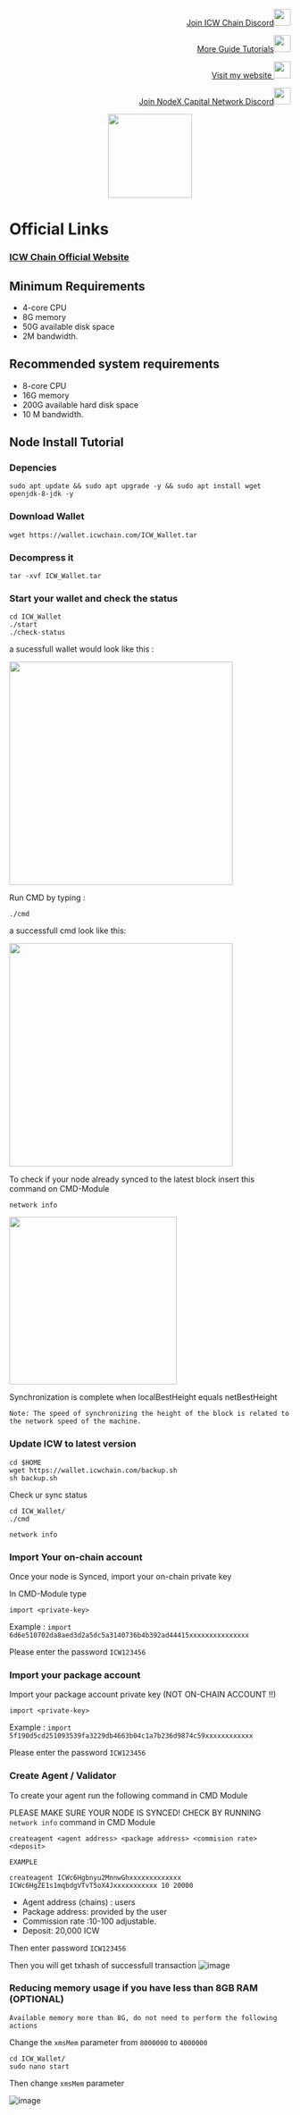 </p>
<p style="font-size:14px" align="right">
<a href="https://discord.gg/WDgKb8GbCC" target="_blank">Join ICW Chain Discord<img src="https://user-images.githubusercontent.com/50621007/176236430-53b0f4de-41ff-41f7-92a1-4233890a90c8.png" width="30"/></a>
</p>

<p style="font-size:14px" align="right">
<a href="https://github.com/elangrr/testnet_guide" target="_blank">More Guide Tutorials<img src="https://avatars.githubusercontent.com/u/34649601?v=4" width="30"/></a>
</p>

<p style="font-size:14px" align="right">
<a href="https://indonode.dev/" target="_blank">Visit my website <img src="https://avatars.githubusercontent.com/u/34649601?v=4" width="30"/></a>
</p>

</p>
<p style="font-size:14px" align="right">
<a href="https://discord.gg/gru6MuGPgP" target="_blank">Join NodeX Capital Network Discord<img src="https://user-images.githubusercontent.com/50621007/176236430-53b0f4de-41ff-41f7-92a1-4233890a90c8.png" width="30"/></a>
</p>

<p align="center">
 <img height="150" height="auto" src="https://miro.medium.com/fit/c/176/176/0*Fje3iR1h1XcvlRx8">
</p>

# Official Links
### [ICW Chain Official Website](https://www.icwchain.com/)


## Minimum Requirements 
- 4-core CPU 
- 8G memory
- 50G available disk space
- 2M bandwidth.
## Recommended system requirements
- 8-core CPU 
- 16G memory 
- 200G available hard disk space
- 10 M bandwidth.

## Node Install Tutorial

### Depencies 
```
sudo apt update && sudo apt upgrade -y && sudo apt install wget openjdk-8-jdk -y
```

### Download Wallet
```
wget https://wallet.icwchain.com/ICW_Wallet.tar
```

### Decompress it
```
tar -xvf ICW_Wallet.tar
```

### Start your wallet and check the status
```
cd ICW_Wallet
./start
./check-status
```
a sucessfull wallet would look like this :

 <img height="400" height="auto" src="https://user-images.githubusercontent.com/34649601/194700746-57d64f33-8fc0-414d-9dad-fe83b42828b7.png">
</p>


Run CMD by typing :
```
./cmd
```
a successfull cmd look like this:

 <img height="400" height="auto" src="https://user-images.githubusercontent.com/34649601/194700888-e358b614-bacb-40da-a353-12a2317941ec.png">
</p>

To check if your node already synced to the latest block insert this command on CMD-Module
```
network info
```

 <img height="300" height="auto" src="https://user-images.githubusercontent.com/34649601/194700959-347549b0-f9c3-4877-a6ae-a5c90d3d21e1.png">
</p>

Synchronization is complete when localBestHeight equals netBestHeight

`Note: The speed of synchronizing the height of the block is related to the network speed
of the machine.`

### Update ICW to latest version
```
cd $HOME
wget https://wallet.icwchain.com/backup.sh
sh backup.sh
```

Check ur sync status
```
cd ICW_Wallet/
./cmd
```
```
network info
```

### Import Your on-chain account 
Once your node is Synced, import your on-chain private key

In CMD-Module type 
```
import <private-key>
```
Example : `import 6d6e510702da8aed3d2a5dc5a3140736b4b392ad44415xxxxxxxxxxxxxxx`

Please enter the password `ICW123456`

### Import your package account
Import your package account private key (NOT ON-CHAIN ACCOUNT !!)
```
import <private-key>
```
Example : `import 5f190d5cd251093539fa3229db4663b04c1a7b236d9874c59xxxxxxxxxxxx`

Please enter the password `ICW123456`


### Create Agent / Validator

To create your agent run the following command in CMD Module

PLEASE MAKE SURE YOUR NODE IS SYNCED! CHECK BY RUNNING `network info` command in CMD Module
```
createagent <agent address> <package address> <commision rate> <deposit>
```
`EXAMPLE`
```
createagent ICWc6Hgbnyu2MnnwGhxxxxxxxxxxxxx ICWc6HgZE1s1mqbdgVTvT5oX4Jxxxxxxxxxxx 10 20000
```
- Agent address (chains) : users
- Package address: provided by the user
- Commission rate :10-100 adjustable.
- Deposit: 20,000 ICW

Then enter password `ICW123456`

Then you will get txhash of successfull transaction
![image](https://user-images.githubusercontent.com/34649601/195807606-f0db0858-3191-4b59-8b97-8db41b226e2d.png)


### Reducing memory usage if you have less than 8GB RAM (OPTIONAL)
`Available memory more than 8G, do not need to perform the following actions`

Change the `xmsMem` parameter from `8000000` to `4000000`
```
cd ICW_Wallet/
sudo nano start
```

Then change `xmsMem` parameter

![image](https://user-images.githubusercontent.com/34649601/195807944-100a6f61-df3b-4887-979f-f28d693b995e.png)
 

